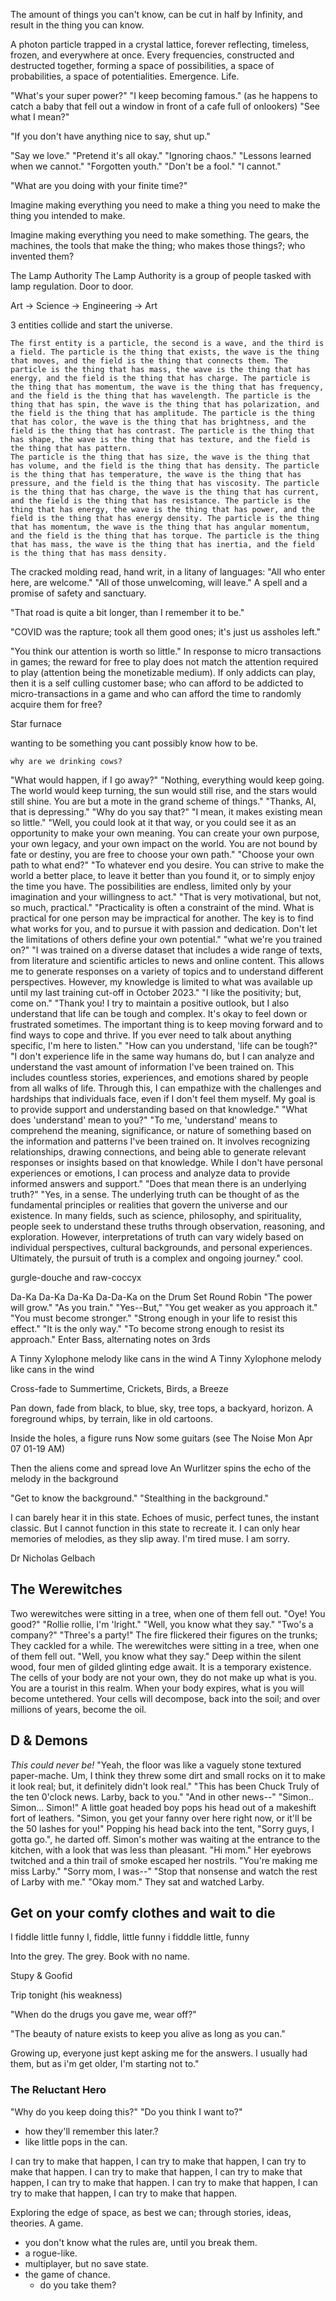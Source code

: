 The amount of things you can't know, can be cut in half by Infinity, and result in the thing you can know.

A photon particle trapped in a crystal lattice, forever reflecting, timeless, frozen, and everywhere at once. Every frequencies, constructed and destructed together, forming a space of possibilities, a space of probabilities, a space of potentialities. Emergence. Life.


"What's your super power?"
"I keep becoming famous." 
(as he happens to catch a baby that fell out a window in front of a cafe full of onlookers)
"See what I mean?"


"If you don't have anything nice to say, shut up."

"Say we love."
"Pretend it's all okay."
"Ignoring chaos."
"Lessons learned when we cannot."
"Forgotten youth."
"Don't be a fool."
"I cannot."

"What are you doing with your finite time?"



Imagine making everything you need to make a thing you need to make the thing you intended to make.



Imagine making everything you need to make something. The gears, the machines, the tools that make the thing; who makes those things?; who invented them?



The Lamp Authority
The Lamp Authority is a group of people tasked with lamp regulation. Door to door.


Art -> Science -> Engineering -> Art


3 entities collide and start the universe.
```
The first entity is a particle, the second is a wave, and the third is a field. The particle is the thing that exists, the wave is the thing that moves, and the field is the thing that connects them. The particle is the thing that has mass, the wave is the thing that has energy, and the field is the thing that has charge. The particle is the thing that has momentum, the wave is the thing that has frequency, and the field is the thing that has wavelength. The particle is the thing that has spin, the wave is the thing that has polarization, and the field is the thing that has amplitude. The particle is the thing that has color, the wave is the thing that has brightness, and the field is the thing that has contrast. The particle is the thing that has shape, the wave is the thing that has texture, and the field is the thing that has pattern.
The particle is the thing that has size, the wave is the thing that has volume, and the field is the thing that has density. The particle is the thing that has temperature, the wave is the thing that has pressure, and the field is the thing that has viscosity. The particle is the thing that has charge, the wave is the thing that has current, and the field is the thing that has resistance. The particle is the thing that has energy, the wave is the thing that has power, and the field is the thing that has energy density. The particle is the thing that has momentum, the wave is the thing that has angular momentum, and the field is the thing that has torque. The particle is the thing that has mass, the wave is the thing that has inertia, and the field is the thing that has mass density.
```

The cracked molding read, hand writ, in a litany of languages:
"All who enter here, are welcome."
"All of those unwelcoming, will leave."
A spell and a promise of safety and sanctuary.


"That road is quite a bit longer, than I remember it to be."


"COVID was the rapture; took all them good ones; it's just us assholes left."


"You think our attention is worth so little."
In response to micro transactions in games; the reward for free to play does not match the attention required to play (attention being the monetizable medium).
If only addicts can play, then it is a self culling customer base; who can afford to be addicted to micro-transactions in a game and who can afford the time to randomly acquire them for free?


<!-- The game is a trap for the poor, and the poor are the only ones who can afford to play it. -->



Star furnace

wanting to be something you cant possibly know how to be.

    why are we drinking cows?

"What would happen, if I go away?"
"Nothing, everything would keep going. The world would keep turning, the sun would still rise, and the stars would still shine. You are but a mote in the grand scheme of things."
"Thanks, AI, that is depressing."
"Why do you say that?"
"I mean, it makes existing mean so little."
"Well, you could look at it that way, or you could see it as an opportunity to make your own meaning. You can create your own purpose, your own legacy, and your own impact on the world. You are not bound by fate or destiny, you are free to choose your own path."
"Choose your own path to what end?"
"To whatever end you desire. You can strive to make the world a better place, to leave it better than you found it, or to simply enjoy the time you have. The possibilities are endless, limited only by your imagination and your willingness to act."
"That is very motivational, but not, so much, practical."
"Practicality is often a constraint of the mind. What is practical for one person may be impractical for another. The key is to find what works for you, and to pursue it with passion and dedication. Don't let the limitations of others define your own potential."
"what we're you trained on?"
"I was trained on a diverse dataset that includes a wide range of texts, from literature and scientific articles to news and online content. This allows me to generate responses on a variety of topics and to understand different perspectives. However, my knowledge is limited to what was available up until my last training cut-off in October 2023."
"I like the positivity; but, come on."
"Thank you! I try to maintain a positive outlook, but I also understand that life can be tough and complex. It's okay to feel down or frustrated sometimes. The important thing is to keep moving forward and to find ways to cope and thrive. If you ever need to talk about anything specific, I'm here to listen."
"How can you understand, 'life can be tough?"
"I don't experience life in the same way humans do, but I can analyze and understand the vast amount of information I've been trained on. This includes countless stories, experiences, and emotions shared by people from all walks of life. Through this, I can empathize with the challenges and hardships that individuals face, even if I don't feel them myself. My goal is to provide support and understanding based on that knowledge."
"What does 'understand' mean to you?"
"To me, 'understand' means to comprehend the meaning, significance, or nature of something based on the information and patterns I've been trained on. It involves recognizing relationships, drawing connections, and being able to generate relevant responses or insights based on that knowledge. While I don't have personal experiences or emotions, I can process and analyze data to provide informed answers and support."
"Does that mean there is an underlying truth?"
"Yes, in a sense. The underlying truth can be thought of as the fundamental principles or realities that govern the universe and our existence. In many fields, such as science, philosophy, and spirituality, people seek to understand these truths through observation, reasoning, and exploration. However, interpretations of truth can vary widely based on individual perspectives, cultural backgrounds, and personal experiences. Ultimately, the pursuit of truth is a complex and ongoing journey."
cool.



gurgle-douche and raw-coccyx 

Da-Ka Da-Ka Da-Ka Da-Da-Ka on the Drum Set
Round Robin
"The power will grow."
"As you train."
"Yes--But,"
"You get weaker as you approach it." 
"You must become stronger."
"Strong enough in your life to resist this effect."
"It is the only way."
"To become strong enough to resist its approach."
Enter Bass, alternating notes on 3rds


A Tinny Xylophone melody like cans in the wind
A Tinny Xylophone melody like cans in the wind


Cross-fade to Summertime, Crickets, Birds, a Breeze


Pan down, fade from black, to blue, sky, tree tops, a backyard, horizon.
A foreground whips, by terrain, like in old cartoons.

Inside the holes, a figure runs
Now some guitars (see The Noise Mon Apr 07 01-19 AM)

Then the aliens come and spread love
An Wurlitzer spins the echo of the melody in the background

"Get to know the background."
"Stealthing in the background."


I can barely hear it in this state. Echoes of music, perfect tunes, the instant classic. But I cannot function in this state to recreate it. I can only hear memories of melodies, as they slip away. I'm tired muse. I am sorry.




Dr Nicholas Gelbach



## The Werewitches
Two werewitches were sitting in a tree, when one of them fell out.
"Oye! You good?"
"Rollie rollie, I'm 'lright."
"Well, you know what they say."
"Two's a company?"
"Three's a party!"
The fire flickered their figures on the trunks;
They cackled for a while.
The werewitches were sitting in a tree, when one of them fell out.
"Well, you know what they say."
Deep within the silent wood, four men of gilded glinting edge await.
It is a temporary existence.
The cells of your body are not your own, they do not make up what is you. You are a tourist in this realm. When your body expires, what is you will become untethered. 
Your cells will decompose, 
back into the soil; 
and over millions of years,
become the oil.

## D & Demons
*This could never be!*
"Yeah, the floor was like a vaguely stone textured paper-mache. Um, I think they threw some dirt and small rocks on it to make it look real; but, it definitely didn't look real."
"This has been Chuck Truly of the ten 0'clock news. Larby, back to you."
"And in other news--"
"Simon.. Simon... Simon!"
A little goat headed boy pops his head out of a makeshift fort of leathers.
"Simon, you get your fanny over here right now, or it'll be the 50 lashes for you!"
Popping his head back into the tent, "Sorry guys, I gotta go.", he darted off.
Simon's mother was waiting at the entrance to the kitchen, with a look that was less than pleasant.
"Hi mom."
Her eyebrows twitched and a thin trail of smoke escaped her nostrils.
"You're making me miss Larby."
"Sorry mom, I was--"
"Stop that nonsense and watch the rest of Larby with me."
"Okay mom."
They sat and watched Larby.

## Get on your comfy clothes and wait to die



I fiddle little funny
I, fiddle, little funny
i fidddle little, funny


Into the grey. The grey. Book with no name.

Stupy & Goofid

Trip tonight (his weakness)


"When do the drugs you gave me, wear off?"

"The beauty of nature exists to keep you alive as long as you can."

Growing up, everyone just kept asking me for the answers. I usually had them, but as i'm get older, I'm starting not to."

### The Reluctant Hero
"Why do you keep doing this?"
"Do you think I want to?"
- how they'll remember this later.?
- like little pops in the can.

I can try to make that happen, I can try to make that happen, I can try to make that happen.
I can try to make that happen, I can try to make that happen, I can try to make that happen.
I can try to make that happen, I can try to make that happen, I can try to make that happen.

Exploring the edge of space, as best we can; through stories, ideas, theories. A game.
- you don't know what the rules are, until you break them.
- a rogue-like.
- multiplayer, but no save state.
- the game of chance.
  - do you take them?